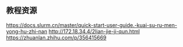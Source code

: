 
## 教程资源
https://docs.slurm.cn/master/quick-start-user-guide.-kuai-su-ru-men-yong-hu-zhi-nan
http://172.18.34.4/2lian-jie-ji-qun.html
https://zhuanlan.zhihu.com/p/356415669